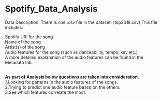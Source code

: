 # Spotify_Data_Analysis

Data Description: There is one .csv file in the dataset. (top2018.csv) This file includes:

Spotify URI for the song<br>
Name of the song<br>
Artist(s) of the song<br>
Audio features for the song (such as danceability, tempo, key etc.)<br>
A more detailed explanation of the audio features can be found in the Metadata tab.<br><br>

<b>As part of Analysis below questions are taken into consideration.</b><br>
1.Looking for patterns in the audio features of the songs.<br>
2.Trying to predict one audio feature based on the others.<br>
3.See which features correlate the most.<br>

